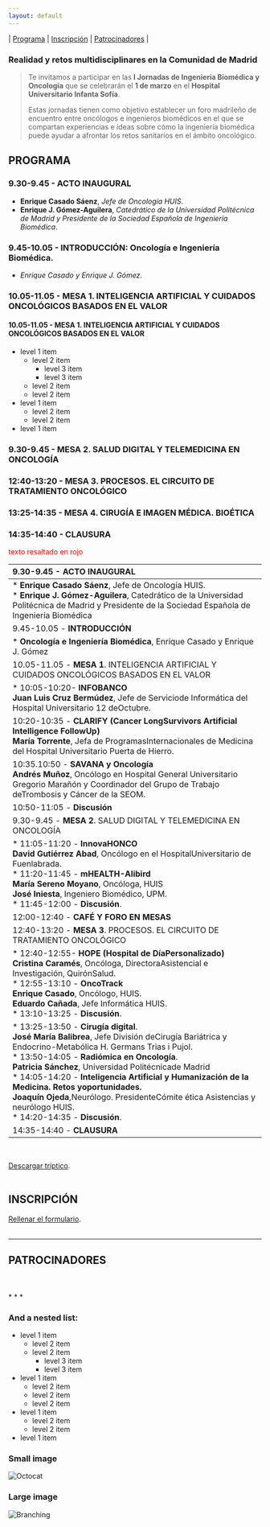 ```yaml
---
layout: default
---
```

| [Programa](#programa) | [Inscripción](#inscripción) | [Patrocinadores](#patrocinadores) |

### Realidad y retos multidisciplinares en la Comunidad de Madrid

> Te invitamos a participar en las **I Jornadas de Ingeniería Biomédica y Oncología** que se celebrarán el **1 de marzo** en el **Hospital Universitario Infanta Sofía**.
> 
> Estas jornadas tienen como objetivo establecer un foro madrileño de encuentro entre oncólogos e ingenieros biomédicos en el que se compartan experiencias e ideas sobre cómo la ingeniería biomédica puede ayudar a afrontar los retos sanitarios en el ámbito oncológico.

## PROGRAMA

### 9.30-9.45 - ACTO INAUGURAL
- **Enrique Casado Sáenz**, *Jefe de Oncología HUIS*.
- **Enrique J. Gómez-Aguilera**, *Catedrático de la Universidad Politécnica de Madrid y Presidente de la Sociedad Española de Ingeniería Biomédica*.

### 9.45-10.05 - INTRODUCCIÓN: Oncología e Ingeniería Biomédica. 
- *Enrique Casado y Enrique J. Gómez*.

### 10.05-11.05 - MESA 1. INTELIGENCIA ARTIFICIAL Y CUIDADOS ONCOLÓGICOS BASADOS EN EL VALOR

#### 10.05-11.05 - MESA 1. INTELIGENCIA ARTIFICIAL Y CUIDADOS ONCOLÓGICOS BASADOS EN EL VALOR

- level 1 item
  - level 2 item
    - level 3 item
    - level 3 item
  - level 2 item
  - level 2 item
- level 1 item
  - level 2 item
  - level 2 item
- level 1 item





### 9.30-9.45 - MESA 2. SALUD DIGITAL Y TELEMEDICINA EN ONCOLOGÍA


### 12:40-13:20 - MESA 3. PROCESOS. EL CIRCUITO DE TRATAMIENTO ONCOLÓGICO


### 13:25-14:35 - MESA 4. CIRUGÍA E IMAGEN MÉDICA. BIOÉTICA


### 14:35-14:40 - CLAUSURA



<span style="color: red;">texto resaltado en rojo</span>


|9.30-9.45 - **ACTO INAUGURAL**|  
|:------------|
|* **Enrique Casado Sáenz**, Jefe de Oncología HUIS.<br>* **Enrique J. Gómez-Aguilera**, Catedrático de la Universidad Politécnica de Madrid y Presidente de la Sociedad Española de Ingeniería Biomédica| 
|9.45-10.05 - **INTRODUCCIÓN**|
|* **Oncología e Ingeniería Biomédica**, Enrique Casado y Enrique J. Gómez<br>|
|10.05-11.05 - **MESA 1**. INTELIGENCIA ARTIFICIAL Y CUIDADOS ONCOLÓGICOS BASADOS EN EL VALOR|
|* 10:05-10:20- **INFOBANCO**<br>**Juan Luis Cruz Bermúdez**, Jefe de Serviciode Informática del Hospital Universitario 12 deOctubre.|
|10:20-10:35 - **CLARIFY (Cancer LongSurvivors Artificial Intelligence FollowUp)**<br>**María Torrente**, Jefa de ProgramasInternacionales de Medicina del Hospital Universitario Puerta de Hierro.|
|10:35.10:50 - **SAVANA y Oncología**<br>**Andrés Muñoz**, Oncólogo en Hospital General Universitario Gregorio Marañón y Coordinador del Grupo de Trabajo deTrombosis y Cáncer de la SEOM.|
|10:50-11:05 - **Discusión**|
|9.30-9.45 - **MESA 2**. SALUD DIGITAL Y TELEMEDICINA EN ONCOLOGÍA|
|* 11:05-11:20 - **InnovaHONCO**<br>**David Gutiérrez Abad**, Oncólogo en el HospitalUniversitario de Fuenlabrada.<br>* 11:20-11:45 - **mHEALTH-Alibird**<br>**María Sereno Moyano**, Oncóloga, HUIS<br>**José Iniesta**, Ingeniero Biomédico, UPM.<br>* 11:45-12:00 - **Discusión**.|
|12:00-12:40 - **CAFÉ Y FORO EN MESAS**|
|12:40-13:20 - **MESA 3**. PROCESOS. EL CIRCUITO DE TRATAMIENTO ONCOLÓGICO|
|* 12:40-12:55- **HOPE (Hospital de DíaPersonalizado)**<br>**Cristina Caramés**, Oncóloga, DirectoraAsistencial e Investigación, QuirónSalud.<br>* 12:55-13:10 - **OncoTrack**<br>**Enrique Casado**, Oncólogo, HUIS.<br>**Eduardo Cañada**, Jefe Informática HUIS.<br>* 13:10-13:25 - **Discusión**.|
|* 13:25-13:50 - **Cirugía digital**.<br>**José María Balibrea**, Jefe División deCirugía Bariátrica y Endocrino-Metabólica H. Germans Trias i Pujol.<br>* 13:50-14:05 - **Radiómica en Oncología**.<br>**Patricia Sánchez**, Universidad Politécnicade Madrid<br>* 14:05-14:20 - **Inteligencia Artificial y Humanización de la Medicina. Retos yoportunidades.**<br>**Joaquín Ojeda**,Neurólogo. PresidenteCómite ética Asistencias y neurólogo HUIS.<br>* 14:20-14:35 - **Discusión**.|
|14:35-14:40 - **CLAUSURA**|
<br>

[Descargar tríptico](./another-page.html).
<br>
<br>

## INSCRIPCIÓN
[Rellenar el formulario](./another-page.html).
<br>
<br>
* * *


## PATROCINADORES 
<br>
<br>
* * *



### And a nested list:

- level 1 item
  - level 2 item
  - level 2 item
    - level 3 item
    - level 3 item
- level 1 item
  - level 2 item
  - level 2 item
  - level 2 item
- level 1 item
  - level 2 item
  - level 2 item
- level 1 item

### Small image

![Octocat](https://github.githubassets.com/images/icons/emoji/octocat.png)

### Large image

![Branching](https://guides.github.com/activities/hello-world/branching.png)


